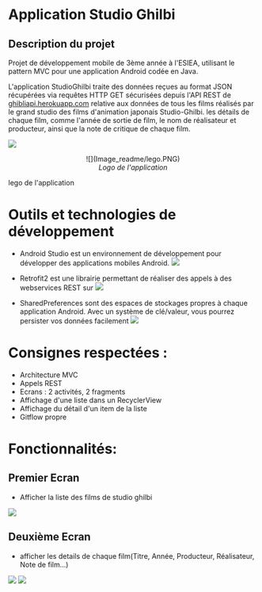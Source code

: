 # Application Studio Ghilbi


## Description du projet

Projet de développement mobile de 3ème année à l'ESIEA, utilisant le pattern MVC pour une application Android codée en Java.

L'application StudioGhilbi traite des données reçues au format JSON récupérées via requêtes HTTP GET sécurisées depuis l'API REST
de [ghibliapi.herokuapp.com](https://ghibliapi.herokuapp.com/) relative aux données de tous les films réalisés par le grand studio des films d'animation japonais Studio-Ghilbi. les détails de chaque film, comme l'année de sortie de film, le nom de réalisateur et producteur, ainsi que la note de critique de chaque film.


![](Image_readme/lego.PNG)
<p align="center">![](Image_readme/lego.PNG)<br><i><legend>Logo de l'application</legend></i></p>

lego de l'application


# Outils et technologies de développement

* Android Studio est un environnement de développement pour développer des applications mobiles Android.
![](Image_readme/android_studio_lego.png)

* Retrofit2 est une librairie permettant de réaliser des appels à des webservices REST sur 
![](Image_readme/retrofit_lego.jpg)

* SharedPreferences sont des espaces de stockages propres à chaque application Android. Avec un système de clé/valeur, vous pourrez persister vos données facilement
![](Image_readme/sharedprefs.png)

# Consignes respectées :
* Architecture MVC
* Appels REST
* Ecrans : 2 activités, 2 fragments
* Affichage d'une liste dans un RecyclerView
* Affichage du détail d'un item de la liste
* Gitflow propre

# Fonctionnalités:
## Premier Ecran 
* Afficher la liste des films de studio ghilbi

![](Image_readme/Ecran_d'accueil_Application.PNG) <element height="50%" width="50%">

## Deuxième Ecran 
* afficher les details de chaque film(Titre, Année, Producteur, Réalisateur, Note de film...) 

![](Image_readme/detail_film1.PNG)
![](Image_readme/detail_film2.PNG)